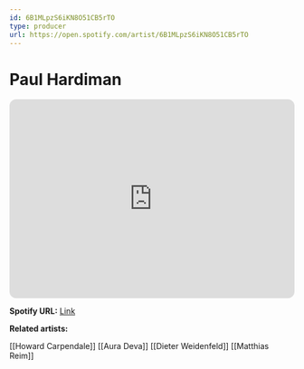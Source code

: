 ```yaml
---
id: 6B1MLpzS6iKN8O51CB5rTO
type: producer
url: https://open.spotify.com/artist/6B1MLpzS6iKN8O51CB5rTO
---
```

# Paul Hardiman

<iframe style="border-radius:12px" src="https://open.spotify.com/embed/artist/6B1MLpzS6iKN8O51CB5rTO" width="100%" height="352" frameBorder="0" allowfullscreen="" allow="autoplay; clipboard-write; encrypted-media; fullscreen; picture-in-picture" loading="lazy"></iframe>

**Spotify URL:** [Link](https://open.spotify.com/artist/6B1MLpzS6iKN8O51CB5rTO)

**Related artists:**

[[Howard Carpendale]]
[[Aura Deva]]
[[Dieter Weidenfeld]]
[[Matthias Reim]]
